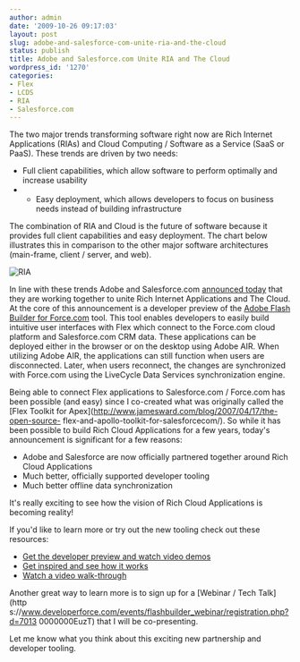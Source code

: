 ```yaml
---
author: admin
date: '2009-10-26 09:17:03'
layout: post
slug: adobe-and-salesforce-com-unite-ria-and-the-cloud
status: publish
title: Adobe and Salesforce.com Unite RIA and The Cloud
wordpress_id: '1270'
categories:
- Flex
- LCDS
- RIA
- Salesforce.com
---
```


The two major trends transforming software right now are Rich Internet
Applications (RIAs) and Cloud Computing / Software as a Service (SaaS or
PaaS). These trends are driven by two needs:

  * Full client capabilities, which allow software to perform optimally and increase usability
  *   * Easy deployment, which allows developers to focus on business needs instead of building infrastructure
  
The combination of RIA and Cloud is the future of software because it provides
full client capabilities and easy deployment. The chart below illustrates this
in comparison to the other major software architectures (main-frame, client /
server, and web).

![RIA](http://www.jamesward.com/blog/wp-content/uploads/2009/10/RIA.png)

In line with these trends Adobe and Salesforce.com [announced
today](http://bit.ly/w29bL) that they are working together to unite Rich
Internet Applications and The Cloud. At the core of this announcement is a
developer preview of the [Adobe Flash Builder for
Force.com](http://developer.force.com/flashbuilder) tool. This tool enables
developers to easily build intuitive user interfaces with Flex which connect
to the Force.com cloud platform and Salesforce.com CRM data. These
applications can be deployed either in the browser or on the desktop using
Adobe AIR. When utilizing Adobe AIR, the applications can still function when
users are disconnected. Later, when users reconnect, the changes are
synchronized with Force.com using the LiveCycle Data Services synchronization
engine.

Being able to connect Flex applications to Salesforce.com / Force.com has been
possible (and easy) since I co-created what was originally called the [Flex
Toolkit for Apex](http://www.jamesward.com/blog/2007/04/17/the-open-source-
flex-and-apollo-toolkit-for-salesforcecom/). So while it has been possible to
build Rich Cloud Applications for a few years, today's announcement is
significant for a few reasons:

  * Adobe and Salesforce are now officially partnered together around Rich Cloud Applications
  * Much better, officially supported developer tooling
  * Much better offline data synchronization
  
It's really exciting to see how the vision of Rich Cloud Applications is
becoming reality!

If you'd like to learn more or try out the new tooling check out these
resources:

  * [Get the developer preview and watch video demos](http://developer.force.com/flashbuilder)
  * [Get inspired and see how it works](http://www.adobe.com/devnet/salesforce/index.html?devcon=f1)
  * [Watch a video walk-through](http://www.youtube.com/watch?v=vUsC8sdJaE0)
  
Another great way to learn more is to sign up for a [Webinar / Tech Talk](http
s://www.developerforce.com/events/flashbuilder_webinar/registration.php?d=7013
0000000EuzT) that I will be co-presenting.

Let me know what you think about this exciting new partnership and developer
tooling.

